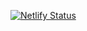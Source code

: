 [![Netlify Status](https://api.netlify.com/api/v1/badges/5867c4e8-4ed6-4431-9930-625477f96afb/deploy-status)](https://app.netlify.com/sites/farhiyayassin/deploys)
